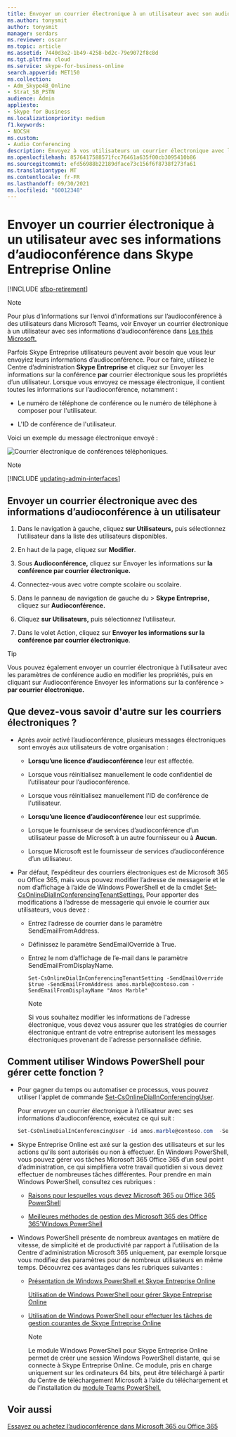 ```yaml
---
title: Envoyer un courrier électronique à un utilisateur avec son audioconférence dans Skype Entreprise Online
ms.author: tonysmit
author: tonysmit
manager: serdars
ms.reviewer: oscarr
ms.topic: article
ms.assetid: 7440d3e2-1b49-4258-bd2c-79e9072f8c8d
ms.tgt.pltfrm: cloud
ms.service: skype-for-business-online
search.appverid: MET150
ms.collection:
- Adm_Skype4B_Online
- Strat_SB_PSTN
audience: Admin
appliesto:
- Skype for Business
ms.localizationpriority: medium
f1.keywords:
- NOCSH
ms.custom:
- Audio Conferencing
description: Envoyez à vos utilisateurs un courrier électronique avec leurs informations d’audioconférence dans Skype Entreprise Online.
ms.openlocfilehash: 8576417588571fcc76461a635f00cb3095410b86
ms.sourcegitcommit: efd56988b22189dface73c156f6f8738f273fa61
ms.translationtype: MT
ms.contentlocale: fr-FR
ms.lasthandoff: 09/30/2021
ms.locfileid: "60012348"
---
```

# <a name="send-an-email-to-a-user-with-their-audio-conferencing-information-in-skype-for-business-online"></a>Envoyer un courrier électronique à un utilisateur avec ses informations d’audioconférence dans Skype Entreprise Online

[!INCLUDE [sfbo-retirement](../../Hub/includes/sfbo-retirement.md)]

> [!Note]
> Pour plus d’informations sur l’envoi d’informations sur l’audioconférence à des utilisateurs dans Microsoft Teams, voir Envoyer un courrier électronique à un utilisateur avec ses informations d’audioconférence dans [Les thés Microsoft.](/MicrosoftTeams/send-an-email-to-a-user-with-their-dial-in-information-in-teams)

Parfois Skype Entreprise utilisateurs peuvent avoir besoin que vous leur envoyiez leurs informations d’audioconférence. Pour ce faire, utilisez le Centre d’administration **Skype Entreprise** et cliquez sur Envoyer les informations sur la conférence **par** courrier électronique sous les propriétés d’un utilisateur. Lorsque vous envoyez ce message électronique, il contient toutes les informations sur l’audioconférence, notamment :
  
- Le numéro de téléphone de conférence ou le numéro de téléphone à composer pour l'utilisateur.
    
- L'ID de conférence de l'utilisateur.
    
   
Voici un exemple du message électronique envoyé :
  
![Courrier électronique de conférences téléphoniques.](../images/audio-conferencing-info.png)

> [!NOTE]
> [!INCLUDE [updating-admin-interfaces](../includes/updating-admin-interfaces.md)]
  
## <a name="send-an-email-with-audio-conferencing-information-to-a-user"></a>Envoyer un courrier électronique avec des informations d’audioconférence à un utilisateur

1. Dans le navigation à gauche, cliquez **sur Utilisateurs,** puis sélectionnez l’utilisateur dans la liste des utilisateurs disponibles.

2. En haut de la page, cliquez sur **Modifier**.

3. Sous **Audioconférence,** cliquez sur Envoyer les informations sur **la conférence par courrier électronique.**

1. Connectez-vous avec votre compte scolaire ou scolaire.
    
2. Dans le panneau de navigation de gauche du > **Skype Entreprise,** cliquez sur **Audioconférence.**
    
3. Cliquez **sur Utilisateurs,** puis sélectionnez l’utilisateur.
    
4. Dans le volet Action, cliquez sur **Envoyer les informations sur la conférence par courrier électronique**.
    
> [!TIP]
> Vous pouvez également envoyer un courrier électronique à l’utilisateur avec les paramètres de conférence audio en modifier les propriétés, puis en cliquant sur Audioconférence Envoyer les informations sur la conférence  >  **par courrier électronique.** 

## <a name="what-else-should-you-know-about-this-email"></a>Que devez-vous savoir d'autre sur les courriers électroniques ?

- Après avoir activé l’audioconférence, plusieurs messages électroniques sont envoyés aux utilisateurs de votre organisation :
    
  - **Lorsqu’une licence d’audioconférence** leur est affectée.
    
  - Lorsque vous réinitialisez manuellement le code confidentiel de l’utilisateur pour l’audioconférence.
    
  - Lorsque vous réinitialisez manuellement l'ID de conférence de l'utilisateur.
    
  - **Lorsqu’une licence d’audioconférence** leur est supprimée.
    
  - Lorsque le fournisseur de services d’audioconférence d’un utilisateur passe de Microsoft à un autre fournisseur ou à **Aucun.**
    
  - Lorsque Microsoft est le fournisseur de services d’audioconférence d’un utilisateur.
    
- Par défaut, l’expéditeur des courriers électroniques est de Microsoft 365 ou Office 365, mais vous pouvez modifier l’adresse de messagerie et le nom d’affichage à l’aide de Windows PowerShell et de la cmdlet [Set-CsOnlineDialInConferencingTenantSettings.](/powershell/module/skype/Set-CsOnlineDialInConferencingTenantSettings) Pour apporter des modifications à l’adresse de messagerie qui envoie le courrier aux utilisateurs, vous devez :
    
  - Entrez l’adresse de courrier dans le paramètre SendEmailFromAddress.
    
  - Définissez le paramètre SendEmailOverride à True.
    
  - Entrez le nom d’affichage de l’e-mail dans le paramètre SendEmailFromDisplayName.
    
     `Set-CsOnlineDialInConferencingTenantSetting -SendEmailOverride $true -SendEmailFromAddress amos.marble@contoso.com -SendEmailFromDisplayName "Amos Marble"`
    
    > [!NOTE]
    > Si vous souhaitez modifier les informations de l'adresse électronique, vous devez vous assurer que les stratégies de courrier électronique entrant de votre entreprise autorisent les messages électroniques provenant de l'adresse personnalisée définie. 
  
## <a name="want-to-know-how-to-manage-with-windows-powershell"></a>Comment utiliser Windows PowerShell pour gérer cette fonction ?

- Pour gagner du temps ou automatiser ce processus, vous pouvez utiliser l'applet de commande [Set-CsOnlineDialInConferencingUser](/powershell/module/skype/Set-CsOnlineDialInConferencingUser).
    
    Pour envoyer un courrier électronique à l’utilisateur avec ses informations d’audioconférence, exécutez ce qui suit :
    
  ```PowerShell
  Set-CsOnlineDialInConferencingUser -id amos.marble@contoso.com  -SendEmail
  ```

- Skype Entreprise Online est axé sur la gestion des utilisateurs et sur les actions qu'ils sont autorisés ou non à effectuer. En Windows PowerShell, vous pouvez gérer vos tâches Microsoft 365 Office 365 d’un seul point d’administration, ce qui simplifiera votre travail quotidien si vous devez effectuer de nombreuses tâches différentes. Pour prendre en main Windows PowerShell, consultez ces rubriques :
    
  - [Raisons pour lesquelles vous devez Microsoft 365 ou Office 365 PowerShell](/microsoft-365/enterprise/why-you-need-to-use-microsoft-365-powershell)
    
  - [Meilleures méthodes de gestion des Microsoft 365 des Office 365'Windows PowerShell](/previous-versions//dn568025(v=technet.10))
    
- Windows PowerShell présente de nombreux avantages en matière de vitesse, de simplicité et de productivité par rapport à l’utilisation de la Centre d'administration Microsoft 365 uniquement, par exemple lorsque vous modifiez des paramètres pour de nombreux utilisateurs en même temps. Découvrez ces avantages dans les rubriques suivantes : 
    
  - [Présentation de Windows PowerShell et Skype Entreprise Online](../set-up-your-computer-for-windows-powershell/set-up-your-computer-for-windows-powershell.md)
    
    [Utilisation de Windows PowerShell pour gérer Skype Entreprise Online](../set-up-your-computer-for-windows-powershell/set-up-your-computer-for-windows-powershell.md)
    
  - [Utilisation de Windows PowerShell pour effectuer les tâches de gestion courantes de Skype Entreprise Online](../set-up-your-computer-for-windows-powershell/set-up-your-computer-for-windows-powershell.md)
    
    > [!NOTE]
    > Le module Windows PowerShell pour Skype Entreprise Online permet de créer une session Windows PowerShell distante, qui se connecte à Skype Entreprise Online. Ce module, pris en charge uniquement sur les ordinateurs 64 bits, peut être téléchargé à partir du Centre de téléchargement Microsoft à l’aide du téléchargement et de l’installation du [module Teams PowerShell.](../set-up-your-computer-for-windows-powershell/download-and-install-the-skype-for-business-online-connector.md)
  
## <a name="related-topics"></a>Voir aussi

[Essayez ou achetez l’audioconférence dans Microsoft 365 ou Office 365](../audio-conferencing-in-office-365/try-or-purchase-audio-conferencing-in-office-365.md)
